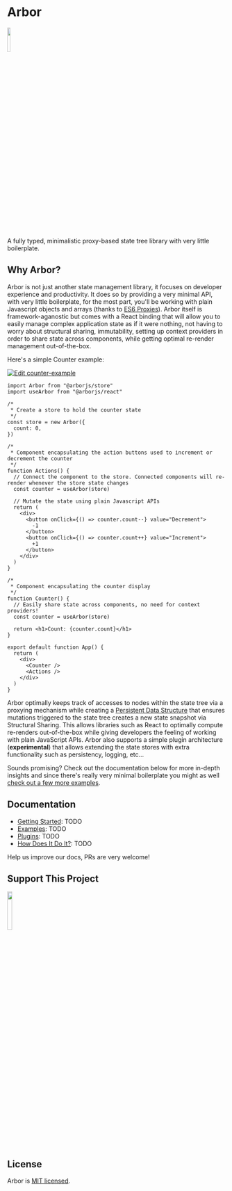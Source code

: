 # Arbor

[<img src="https://pics.paypal.com/00/s/MzUxMWFiZWUtMzU3Zi00MzgxLTg2YmUtNjRhM2U1YWUwMDg0/file.PNG" width="12%" />](https://www.paypal.com/cgi-bin/webscr?cmd=_s-xclick&hosted_button_id=E7PXJC6WW6M4S)

A fully typed, minimalistic proxy-based state tree library with very little boilerplate.

## Why Arbor?

Arbor is not just another state management library, it focuses on developer experience and productivity. It does so by providing a very minimal API, with very little boilerplate, for the most part, you'll be working with plain Javascript objects and arrays (thanks to [ES6 Proxies](https://developer.mozilla.org/en-US/docs/Web/JavaScript/Reference/Global_Objects/Proxy)). Arbor itself is framework-aganostic but comes with a React binding that will allow you to easily manage complex application state as if it were nothing, not having to worry about structural sharing, immutability, setting up context providers in order to share state across components, while getting optimal re-render management out-of-the-box.

Here's a simple Counter example:

[![Edit counter-example](https://codesandbox.io/static/img/play-codesandbox.svg)](https://codesandbox.io/s/counter-example-yj26xb?fontsize=14&hidenavigation=1&module=%2Fsrc%2FApp.tsx&theme=dark)

```tsx
import Arbor from "@arborjs/store"
import useArbor from "@arborjs/react"

/*
 * Create a store to hold the counter state
 */
const store = new Arbor({
  count: 0,
})

/*
 * Component encapsulating the action buttons used to increment or decrement the counter
 */
function Actions() {
  // Connect the component to the store. Connected components will re-render whenever the store state changes
  const counter = useArbor(store)

  // Mutate the state using plain Javascript APIs
  return (
    <div>
      <button onClick={() => counter.count--} value="Decrement">
        -1
      </button>
      <button onClick={() => counter.count++} value="Increment">
        +1
      </button>
    </div>
  )
}

/*
 * Component encapsulating the counter display
 */
function Counter() {
  // Easily share state across components, no need for context providers!
  const counter = useArbor(store)

  return <h1>Count: {counter.count}</h1>
}

export default function App() {
  return (
    <div>
      <Counter />
      <Actions />
    </div>
  )
}
```

Arbor optimally keeps track of accesses to nodes within the state tree via a proxying mechanism while creating a [Persistent Data Structure](https://en.wikipedia.org/wiki/Persistent_data_structure) that ensures mutations triggered to the state tree creates a new state snapshot via Structural Sharing. This allows libraries such as React to optimally compute re-renders out-of-the-box while giving developers the feeling of working with plain JavaScript APIs. Arbor also supports a simple plugin architecture (**experimental**) that allows extending the state stores with extra functionality such as persistency, logging, etc...

Sounds promising? Check out the documentation below for more in-depth insights and since there's really very minimal boilerplate you might as well [check out a few more examples](https://github.com/drborges/arbor/tree/main/examples).

## Documentation

- [Getting Started](): TODO
- [Examples](): TODO
- [Plugins](): TODO
- [How Does It Do It?](): TODO

Help us improve our docs, PRs are very welcome!

## Support This Project

[<img src="https://pics.paypal.com/00/s/MzUxMWFiZWUtMzU3Zi00MzgxLTg2YmUtNjRhM2U1YWUwMDg0/file.PNG" width="15%" />](https://www.paypal.com/cgi-bin/webscr?cmd=_s-xclick&hosted_button_id=E7PXJC6WW6M4S)

## License

Arbor is [MIT licensed](./LICENSE).
